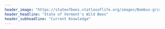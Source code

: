 ```yaml
---
header_image: "https://stateofbees.vtatlasoflife.org/images/Bombus-griseocollis.jpg"
header_headline: "State of Vermont's Wild Bees"
header_subheadline: "Current Knowledge"
---
```

